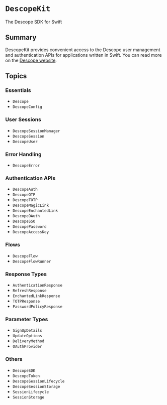 # ``DescopeKit``

The Descope SDK for Swift

## Summary

DescopeKit provides convenient access to the Descope user management and
authentication APIs for applications written in Swift. You can read more
on the [Descope website](https://descope.com).

## Topics

### Essentials

- ``Descope``
- ``DescopeConfig``

### User Sessions

- ``DescopeSessionManager``
- ``DescopeSession``
- ``DescopeUser``

### Error Handling

- ``DescopeError``

### Authentication APIs

- ``DescopeAuth``
- ``DescopeOTP``
- ``DescopeTOTP``
- ``DescopeMagicLink``
- ``DescopeEnchantedLink``
- ``DescopeOAuth``
- ``DescopeSSO``
- ``DescopePassword``
- ``DescopeAccessKey``

### Flows

- ``DescopeFlow``
- ``DescopeFlowRunner``

### Response Types

- ``AuthenticationResponse``
- ``RefreshResponse``
- ``EnchantedLinkResponse``
- ``TOTPResponse``
- ``PasswordPolicyResponse``

### Parameter Types

- ``SignUpDetails``
- ``UpdateOptions``
- ``DeliveryMethod``
- ``OAuthProvider``

### Others

- ``DescopeSDK``
- ``DescopeToken``
- ``DescopeSessionLifecycle``
- ``DescopeSessionStorage``
- ``SessionLifecycle``
- ``SessionStorage``
